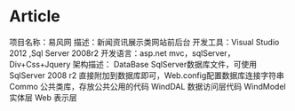 ﻿# Article
项目名称：易风网
描述：新闻资讯展示类网站前后台
开发工具：Visual Studio 2012 ,Sql Server 2008r2
开发语言：asp.net mvc，sqlServer，Div+Css+Jquery
架构描述：
DataBase SqlServer数据库文件，可使用SqlServer 2008 r2 直接附加到数据库即可，Web.config配置数据库连接字符串
Commo 公共类库，存放公共公用的代码
WindDAL 数据访问层代码
WindModel 实体层
Web 表示层
